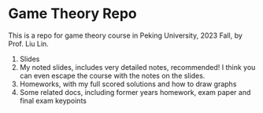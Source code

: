 # Game Theory Repo

This is a repo for game theory course in Peking University, 2023 Fall, by Prof. Liu Lin.

1. Slides
2. My noted slides, includes very detailed notes, recommended! I think you can even escape the course with the notes on the slides.
3. Homeworks, with my full scored solutions and how to draw graphs
4. Some related docs, including former years homework, exam paper and final exam keypoints
